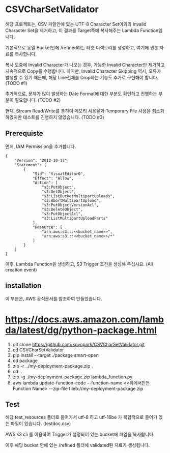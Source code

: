# CSVCharSetValidator

해당 프로젝트는, CSV 파일안에 있는 UTF-8 Character Set이외의 Invalid Character Set을 제거하고, 이 결과를 Target쪽에 복사해주는 Lambda Function입니다. 

기본적으로 동일 Bucket안에 /refined라는 타겟 디렉토리를 생성하고, 여기에 원본 자료를 복사합니다. 

복사 도중에 Invalid Character가 나오는 경우, 가능한 Invalid Character만 제거하고 지속적으로 Copy를 수행합니다. 
하지만, Invalid Character Skipping 역시, 오류가 발생할 수 있기 때문에, 해당 Line전체를 Drop하는 기능도 추가로 구현해야 합니다. (TODO #1)

추가적으로, 문제가 많이 발생하는 Date Format에 대한 부분도 확인하고 진행하는 부분이 필요합니다. (TODO #2)

현재, Stream Read/Write를 통하여 메모리 사용율과 Temporary File 사용을 최소화 하였지만 테스트를 진행하지 않았습니다. (TODO #3)

## Prerequiste

먼저, IAM Permission을 추가합니다. 

```
{
    "Version": "2012-10-17",
    "Statement": [
        {
            "Sid": "VisualEditor0",
            "Effect": "Allow",
            "Action": [
                "s3:PutObject",
                "s3:GetObject",
                "s3:ListBucketMultipartUploads",
                "s3:AbortMultipartUpload",
                "s3:PutObjectVersionAcl",
                "s3:DeleteObject",
                "s3:PutObjectAcl",
                "s3:ListMultipartUploadParts"
            ],
            "Resource": [
                "arn:aws:s3:::<<bucket_name>>",
                "arn:aws:s3:::<<bucket_name>>/*"
            ]
        }
    ]
}

```

이후, Lambda Function을 생성하고, S3 Trigger 조건을 생성해 주십시요. (All creation event)

## installation

이 부분은, AWS 공식문서를 참조하여 만들었습니다. 

# https://docs.aws.amazon.com/lambda/latest/dg/python-package.html

1. git clone https://github.com/kpyopark/CSVCharSetValidator.git
2. cd CSVCharSetValidator
3. pip install --target ./package smart-open
4. cd package
5. zip -r ../my-deployment-package.zip .
6. cd ..
7. zip -g ./my-deployment-package.zip lambda_function.py
8. aws lambda update-function-code --function-name <<위에서만든Function Name> --zip-file fileb://my-deployment-package.zip


## Test

해당 test_resources 폴더로 들어가서 utf-8 하고 utf-16be 가 복합적으로 들어가 있는 파일이 있습니다. (testdoc.csv)

AWS s3 cli 를 이용하여 Trigger가 설정되어 있는 bucket에 파일을 복사합니다. 

이후 해당 bucket 안에 있는 /refined 폴더에 validated된 자료가 생성됩니다. 

